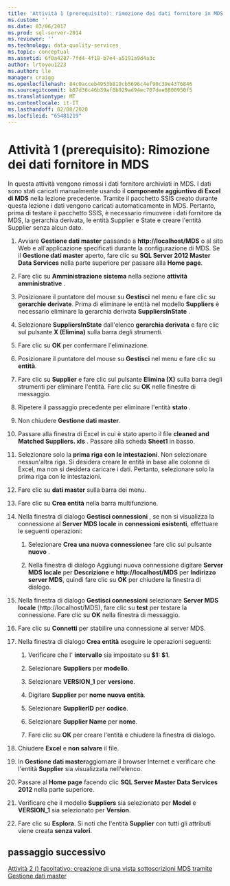 ```yaml
---
title: 'Attività 1 (prerequisito): rimozione dei dati fornitore in MDS | Microsoft Docs'
ms.custom: ''
ms.date: 03/06/2017
ms.prod: sql-server-2014
ms.reviewer: ''
ms.technology: data-quality-services
ms.topic: conceptual
ms.assetid: 6f0a4287-7fd4-4f18-b7e4-a5191a9d4a3c
author: lrtoyou1223
ms.author: lle
manager: craigg
ms.openlocfilehash: 84c0acceb4953b819cb5696c4ef90c39e4376846
ms.sourcegitcommit: b87d36c46b39af8b929ad94ec707dee8800950f5
ms.translationtype: MT
ms.contentlocale: it-IT
ms.lasthandoff: 02/08/2020
ms.locfileid: "65481219"
---
```

# <a name="task-1-prerequisite-removing-supplier-data-in-mds"></a>Attività 1 (prerequisito): Rimozione dei dati fornitore in MDS
  In questa attività vengono rimossi i dati fornitore archiviati in MDS. I dati sono stati caricati manualmente usando il **componente aggiuntivo di Excel di MDS** nella lezione precedente. Tramite il pacchetto SSIS creato durante questa lezione i dati vengono caricati automaticamente in MDS. Pertanto, prima di testare il pacchetto SSIS, è necessario rimuovere i dati fornitore da MDS, la gerarchia derivata, le entità Supplier e State e creare l'entità Supplier senza alcun dato.  
  
1.  Avviare **Gestione dati master** passando a **http://localhost/MDS** o al sito Web e all'applicazione specificati durante la configurazione di MDS. Se il **Gestione dati master** aperto, fare clic su **SQL Server 2012 Master Data Services** nella parte superiore per passare alla **Home page**.  
  
2.  Fare clic su **Amministrazione sistema** nella sezione **attività amministrative** .  
  
3.  Posizionare il puntatore del mouse su **Gestisci** nel menu e fare clic su **gerarchie derivate**. Prima di eliminare le entità nel modello **Suppliers** è necessario eliminare la gerarchia derivata **SuppliersInState** .  
  
4.  Selezionare **SuppliersInState** dall'elenco **gerarchia derivata** e fare clic sul pulsante **X (Elimina)** sulla barra degli strumenti.  
  
5.  Fare clic su **OK** per confermare l'eliminazione.  
  
6.  Posizionare il puntatore del mouse su **Gestisci** nel menu e fare clic su **entità**.  
  
7.  Fare clic su **Supplier** e fare clic sul pulsante **Elimina (X)** sulla barra degli strumenti per eliminare l'entità. Fare clic su **OK** nelle finestre di messaggio.  
  
8.  Ripetere il passaggio precedente per eliminare l'entità **stato** .  
  
9. Non chiudere **Gestione dati master**.  
  
10. Passare alla finestra di Excel in cui è stato aperto il file **cleaned and Matched Suppliers. xls** . Passare alla scheda **Sheet1** in basso.  
  
11. Selezionare solo la **prima riga con le intestazioni**. Non selezionare nessun'altra riga. Si desidera creare le entità in base alle colonne di Excel, ma non si desidera caricare i dati. Pertanto, selezionare solo la prima riga con le intestazioni.  
  
12. Fare clic su **dati master** sulla barra dei menu.  
  
13. Fare clic su **Crea entità** nella barra multifunzione.  
  
14. Nella finestra di dialogo **Gestisci connessioni** , se non si visualizza la connessione al **Server MDS locale** in **connessioni esistenti**, effettuare le seguenti operazioni:  
  
    1.  Selezionare **Crea una nuova connessione**e fare clic sul pulsante **nuovo** .  
  
    2.  Nella finestra di dialogo Aggiungi nuova connessione digitare **Server MDS locale** per **Descrizione** e **http://localhost/MDS** per **Indirizzo server MDS**, quindi fare clic su **OK** per chiudere la finestra di dialogo.  
  
15. Nella finestra di dialogo **Gestisci connessioni** selezionare **Server MDS locale** (http://localhost/MDS), fare clic su **test** per testare la connessione. Fare clic su **OK** nella finestra di messaggio.  
  
16. Fare clic su **Connetti** per stabilire una connessione al server MDS.  
  
17. Nella finestra di dialogo **Crea entità** eseguire le operazioni seguenti:  
  
    1.  Verificare che l' **intervallo** sia impostato su **$1: $1**.  
  
    2.  Selezionare **Suppliers** per **modello**.  
  
    3.  Selezionare **VERSION_1** per **versione**.  
  
    4.  Digitare **Supplier** per **nome nuova entità**.  
  
    5.  Selezionare **SupplierID** per **codice**.  
  
    6.  Selezionare **Supplier Name** per **nome**.  
  
    7.  Fare clic su **OK** per creare l'entità e chiudere la finestra di dialogo.  
  
18. Chiudere **Excel** e **non salvare** il file.  
  
19. In **Gestione dati master**aggiornare il browser Internet e verificare che l'entità **Supplier** sia visualizzata nell'elenco.  
  
20. Passare al **Home page** facendo clic **SQL Server Master Data Services 2012** nella parte superiore.  
  
21. Verificare che il modello **Suppliers** sia selezionato per **Model** e **VERSION_1** sia selezionato per **Version**.  
  
22. Fare clic su **Esplora**. Si noti che l'entità **Supplier** con tutti gli attributi viene creata **senza valori**.  
  
## <a name="next-step"></a>passaggio successivo  
 [Attività 2 &#40;&#41; facoltativo: creazione di una vista sottoscrizioni MDS tramite Gestione dati master](../../2014/tutorials/task-2-optional-creating-a-mds-subscription-view-using-master-data-manager.md)  
  
  
